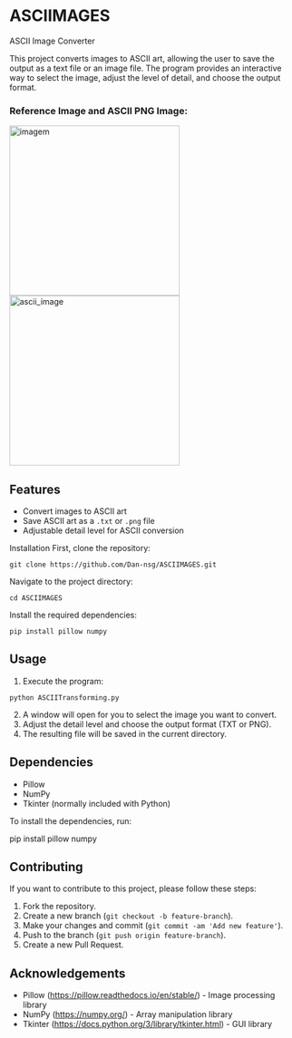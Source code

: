 # ASCIIMAGES
ASCII Image Converter

This project converts images to ASCII art, allowing the user to save the output as a text file or an image file. The program provides an interactive way to select the image, adjust the level of detail, and choose the output format.

### Reference Image and ASCII PNG Image:
<img src="https://github.com/user-attachments/assets/a5f1ce91-9b08-4161-9464-8d7b7d75aad8" alt="imagem" width="300" style="display: inline-block;"/>
<img src="https://github.com/user-attachments/assets/ad3b2f13-e4c1-4281-b35f-ad7103d530ee" alt="ascii_image" width="300" style="display: inline-block;"/>

## Features
- Convert images to ASCII art
- Save ASCII art as a `.txt` or `.png` file
- Adjustable detail level for ASCII conversion

Installation
First, clone the repository:

`git clone https://github.com/Dan-nsg/ASCIIMAGES.git`

Navigate to the project directory:

`cd ASCIIMAGES`

Install the required dependencies:

`pip install pillow numpy`

## Usage
1. Execute the program:

`python ASCIITransforming.py`

2. A window will open for you to select the image you want to convert.
3. Adjust the detail level and choose the output format (TXT or PNG).
4. The resulting file will be saved in the current directory.

## Dependencies
- Pillow
- NumPy
- Tkinter (normally included with Python)

To install the dependencies, run:

pip install pillow numpy

## Contributing
If you want to contribute to this project, please follow these steps:

1. Fork the repository.
2. Create a new branch (`git checkout -b feature-branch`).
3. Make your changes and commit (`git commit -am 'Add new feature'`).
4. Push to the branch (`git push origin feature-branch`).
5. Create a new Pull Request.

## Acknowledgements
- Pillow (https://pillow.readthedocs.io/en/stable/) - Image processing library
- NumPy (https://numpy.org/) - Array manipulation library
- Tkinter (https://docs.python.org/3/library/tkinter.html) - GUI library


